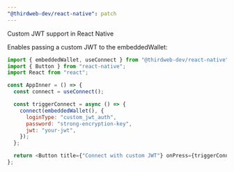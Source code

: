 ```yaml
---
"@thirdweb-dev/react-native": patch
---
```


Custom JWT support in React Native

Enables passing a custom JWT to the embeddedWallet:

```javascript
import { embeddedWallet, useConnect } from "@thirdweb-dev/react-native";
import { Button } from "react-native";
import React from "react";

const AppInner = () => {
  const connect = useConnect();

  const triggerConnect = async () => {
    connect(embeddedWallet(), {
      loginType: "custom_jwt_auth",
      password: "strong-encryption-key",
      jwt: "your-jwt",
    });
  };

  return <Button title={"Connect with custom JWT"} onPress={triggerConnect} />;
};
```
